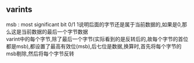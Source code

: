 ## varints
msb : most significant bit 0/1 1说明后面的字节还是属于当前数据的,如果是0,那么这是当前数据的最后一个字节数据    
varint中的每个字节,除了最后一个字节(实际看到的是反转后的,故每个字节的首位都是msb),都设置了最高有效位(msb),后七位是数据,换算时,首先将每个字节的msb剔除,然后将每个字节反转